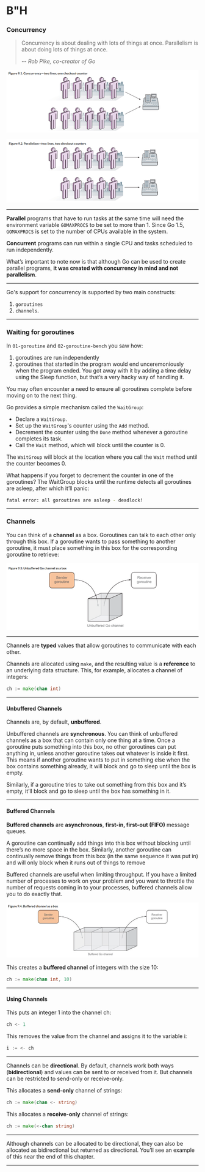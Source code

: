 # B"H


### Concurrency

> Concurrency is about dealing with lots of things at once. Parallelism is about doing lots of things at once.
>
> -- <cite>Rob Pike, co-creator of Go</cite>

![](img/concurrency.png)

![](img/parallelism.png)

---

**Parallel** programs that have to run tasks at the same time will need the environment variable `GOMAXPROCS` to be set to more than 1. Since Go 1.5, `GOMAXPROCS` is set to the number of CPUs available in the system. 

**Concurrent** programs can run within a single CPU and tasks scheduled to run independently. 

What’s important to note now is that although Go can be used to create parallel programs, **it was created with concurrency in mind and not parallelism**.

---

Go's support for concurrency is supported by two main constructs:
1. `goroutines` 
2. `channels`. 

--- 

### Waiting for goroutines

In `01-goroutine` and `02-goroutine-bench` you saw how:
1. goroutines are run independently
2. goroutines that started in the program would end unceremoniously when the program ended. You got away with it by adding a time delay using the Sleep function, but that’s a very hacky way of handling it.

You may often encounter a need to ensure all goroutines complete before moving on to the next thing.

Go provides a simple mechanism called the `WaitGroup`:

- Declare a `WaitGroup`.
- Set up the `WaitGroup`'s counter using the `Add` method.
- Decrement the counter using the `Done` method whenever a goroutine completes its task.
- Call the `Wait` method, which will block until the counter is 0.

The `WaitGroup` will block at the location where you call the `Wait` method until the counter becomes 0. 

What happens if you forget to decrement the counter in one of the goroutines? The WaitGroup blocks until the runtime detects all goroutines are asleep, after which it’ll panic:

```sh
fatal error: all goroutines are asleep - deadlock!
```

---


### Channels

You can think of a **channel** as a box. Goroutines can talk to each other only through this box. If a goroutine wants to pass something to another goroutine, it must place something in this box for the corresponding goroutine to retrieve:

![](img/unbuffered-channel.png)

---

Channels are **typed** values that allow goroutines to communicate with each other. 

Channels are allocated using `make`, and the resulting value is a **reference** to an underlying data structure. This, for example, allocates a channel of integers:

```go
ch := make(chan int)
```

---

#### Unbuffered Channels

Channels are, by default, **unbuffered**.  

Unbuffered channels are **synchronous**. You can think of unbuffered channels as a box that can contain only one thing at a time. Once a goroutine puts something into this box, no other goroutines can put anything in, unless another goroutine takes out whatever is inside it first. This means if another goroutine wants to put in something else when the box contains something already, it will block and go to sleep until the box is empty.

Similarly, if a goroutine tries to take out something from this box and it’s empty, it’ll block and go to sleep until the box has something in it.

---

#### Buffered Channels

**Buffered channels** are **asynchronous**, **first-in, first-out (FIFO)** message queues. 

A goroutine can continually add things into this box without blocking until there’s no more space in the box. Similarly, another goroutine can continually remove things from this box (in the same sequence it was put in) and will only block when it runs out of things to remove

Buffered channels are useful when limiting throughput. If you have a limited number of processes to work on your problem and you want to throttle the number of requests coming in to your processes, buffered channels allow you to do exactly that.

![](img/buffered-channel.png)

This creates a **buffered channel** of integers with the size 10:

```go 
ch := make(chan int, 10)
```

---

#### Using Channels

This puts an integer 1 into the channel ch:

```go
ch <- 1
```


This removes the value from the channel and assigns it to the variable i:

```go
i := <- ch
```

---

Channels can be **directional**. By default, channels work both ways (**bidirectional**) and values can be sent to or received from it. But channels can be restricted to send-only or receive-only. 

This allocates a **send-only** channel of strings:

```go
ch := make(chan <- string)
```

This allocates a **receive-only** channel of strings:

```go
ch := make(<-chan string)
```

---

Although channels can be allocated to be directional, they can also be allocated as bidirectional but returned as directional. You’ll see an example of this near the end of this chapter.

---


